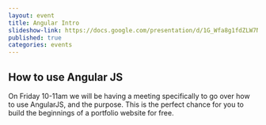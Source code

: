 ```yaml
---
layout: event
title: Angular Intro
slideshow-link: https://docs.google.com/presentation/d/1G_Wfa8g1fdZLW7N-IFny33msBVi4V63E5_YAeZ2zB9U/edit?usp=sharing
published: true
categories: events
---
```


## How to use Angular JS

On Friday 10-11am we will be having a meeting specifically to go over how to use AngularJS, and the purpose. This is the perfect chance for you to build the beginnings of a portfolio website for free.
